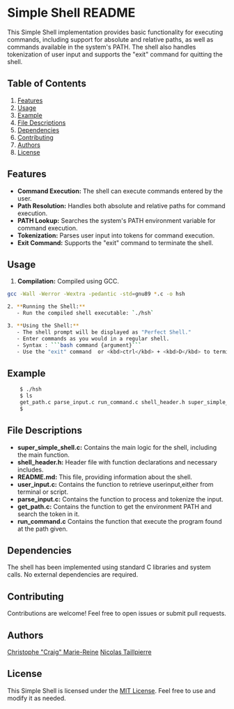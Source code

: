 # Simple Shell README

This Simple Shell implementation provides basic functionality for executing commands, including support for absolute and relative paths, as well as commands available in the system's PATH. The shell also handles tokenization of user input and supports the "exit" command for quitting the shell.

## Table of Contents

1. [Features](#features)
2. [Usage](#usage)
3. [Example](#example)
4. [File Descriptions](#file-descriptions)
5. [Dependencies](#dependencies)
6. [Contributing](#contributing)
7. [Authors](#Authors)
8. [License](#license)

## Features

- **Command Execution:** The shell can execute commands entered by the user.
- **Path Resolution:** Handles both absolute and relative paths for command execution.
- **PATH Lookup:** Searches the system's PATH environment variable for command execution.
- **Tokenization:** Parses user input into tokens for command execution.
- **Exit Command:** Supports the "exit" command to terminate the shell.

## Usage

1. **Compilation:**
Compiled using GCC.
```bash
gcc -Wall -Werror -Wextra -pedantic -std=gnu89 *.c -o hsh

2. **Running the Shell:**
   - Run the compiled shell executable: `./hsh`

3. **Using the Shell:**
   - The shell prompt will be displayed as "Perfect Shell."
   - Enter commands as you would in a regular shell.
   - Syntax : ```bash command {argument}```
   - Use the "exit" command  or <kbd>ctrl</kbd> + <kbd>D</kbd> to terminate the shell.
```

## Example
```bash
	$ ./hsh
	$ ls
	get_path.c parse_input.c run_command.c shell_header.h super_simple_shell.c user_input.c
	$
```

## File Descriptions

- **super_simple_shell.c:** Contains the main logic for the shell, including the main function.
- **shell_header.h:** Header file with function declarations and necessary includes.
- **README.md:** This file, providing information about the shell.
- **user_input.c:** Contains the function to retrieve userinput,either from terminal or script.
- **parse_input.c:** Contains the function to process and tokenize the input.
- **get_path.c:** Contains the function to get the environment PATH and search the token in it.
- **run_command.c** Contains the function that execute the program found at the path given.


## Dependencies

The shell has been implemented using standard C libraries and system calls. No external dependencies are required.

## Contributing

Contributions are welcome! Feel free to open issues or submit pull requests.

## Authors
[Christophe "Craig" Marie-Reine](https://github.com/christophemr)
[Nicolas Taillpierre](https://github.com/TaillepierreN)

## License

This Simple Shell is licensed under the [MIT License](LICENSE). Feel free to use and modify it as needed.
